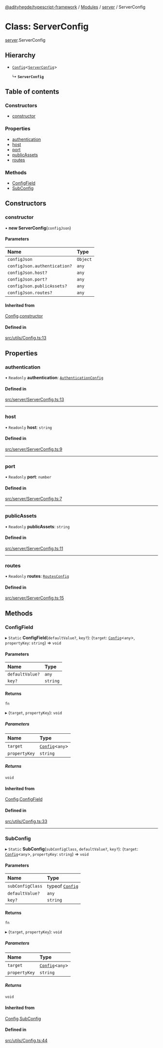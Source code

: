 [@adityhegde/typescript-framework](../README.md) / [Modules](../modules.md) / [server](../modules/server.md) / ServerConfig

# Class: ServerConfig

[server](../modules/server.md).ServerConfig

## Hierarchy

- [`Config`](index.Config.md)<[`ServerConfig`](server.ServerConfig.md)\>

  ↳ **`ServerConfig`**

## Table of contents

### Constructors

- [constructor](server.ServerConfig.md#constructor)

### Properties

- [authentication](server.ServerConfig.md#authentication)
- [host](server.ServerConfig.md#host)
- [port](server.ServerConfig.md#port)
- [publicAssets](server.ServerConfig.md#publicassets)
- [routes](server.ServerConfig.md#routes)

### Methods

- [ConfigField](server.ServerConfig.md#configfield)
- [SubConfig](server.ServerConfig.md#subconfig)

## Constructors

### constructor

• **new ServerConfig**(`configJson`)

#### Parameters

| Name | Type |
| :------ | :------ |
| `configJson` | `Object` |
| `configJson.authentication?` | `any` |
| `configJson.host?` | `any` |
| `configJson.port?` | `any` |
| `configJson.publicAssets?` | `any` |
| `configJson.routes?` | `any` |

#### Inherited from

[Config](index.Config.md).[constructor](index.Config.md#constructor)

#### Defined in

[src/utils/Config.ts:13](https://github.com/AdityaHegde/typescript-framework/blob/3d90755/src/utils/Config.ts#L13)

## Properties

### authentication

• `Readonly` **authentication**: [`AuthenticationConfig`](server.AuthenticationConfig.md)

#### Defined in

[src/server/ServerConfig.ts:13](https://github.com/AdityaHegde/typescript-framework/blob/3d90755/src/server/ServerConfig.ts#L13)

___

### host

• `Readonly` **host**: `string`

#### Defined in

[src/server/ServerConfig.ts:9](https://github.com/AdityaHegde/typescript-framework/blob/3d90755/src/server/ServerConfig.ts#L9)

___

### port

• `Readonly` **port**: `number`

#### Defined in

[src/server/ServerConfig.ts:7](https://github.com/AdityaHegde/typescript-framework/blob/3d90755/src/server/ServerConfig.ts#L7)

___

### publicAssets

• `Readonly` **publicAssets**: `string`

#### Defined in

[src/server/ServerConfig.ts:11](https://github.com/AdityaHegde/typescript-framework/blob/3d90755/src/server/ServerConfig.ts#L11)

___

### routes

• `Readonly` **routes**: [`RoutesConfig`](server.RoutesConfig.md)

#### Defined in

[src/server/ServerConfig.ts:15](https://github.com/AdityaHegde/typescript-framework/blob/3d90755/src/server/ServerConfig.ts#L15)

## Methods

### ConfigField

▸ `Static` **ConfigField**(`defaultValue?`, `key?`): (`target`: [`Config`](index.Config.md)<`any`\>, `propertyKey`: `string`) => `void`

#### Parameters

| Name | Type |
| :------ | :------ |
| `defaultValue?` | `any` |
| `key?` | `string` |

#### Returns

`fn`

▸ (`target`, `propertyKey`): `void`

##### Parameters

| Name | Type |
| :------ | :------ |
| `target` | [`Config`](index.Config.md)<`any`\> |
| `propertyKey` | `string` |

##### Returns

`void`

#### Inherited from

[Config](index.Config.md).[ConfigField](index.Config.md#configfield)

#### Defined in

[src/utils/Config.ts:33](https://github.com/AdityaHegde/typescript-framework/blob/3d90755/src/utils/Config.ts#L33)

___

### SubConfig

▸ `Static` **SubConfig**(`subConfigClass`, `defaultValue?`, `key?`): (`target`: [`Config`](index.Config.md)<`any`\>, `propertyKey`: `string`) => `void`

#### Parameters

| Name | Type |
| :------ | :------ |
| `subConfigClass` | typeof [`Config`](index.Config.md) |
| `defaultValue?` | `any` |
| `key?` | `string` |

#### Returns

`fn`

▸ (`target`, `propertyKey`): `void`

##### Parameters

| Name | Type |
| :------ | :------ |
| `target` | [`Config`](index.Config.md)<`any`\> |
| `propertyKey` | `string` |

##### Returns

`void`

#### Inherited from

[Config](index.Config.md).[SubConfig](index.Config.md#subconfig)

#### Defined in

[src/utils/Config.ts:44](https://github.com/AdityaHegde/typescript-framework/blob/3d90755/src/utils/Config.ts#L44)
